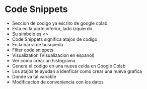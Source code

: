 # Code Snippets
* Seccion de codigo ya escrito de google colab
* Esta en la parte inferior, lado izquierdo
* Su simbolo es <>
* Code Snippets significa atajos de codigo
* En la barra de busqueda
* Filter code snippets
* Visualization (Visualizacion en espanol)
* Ver como crear un histograma
* Genera el codigo en una nueva celda en Google Colab
* Los atajos te ayudan a idenficar como crear una nueva grafica
* Donde va tal variable
* Modificacion de conveniencia con los datos
